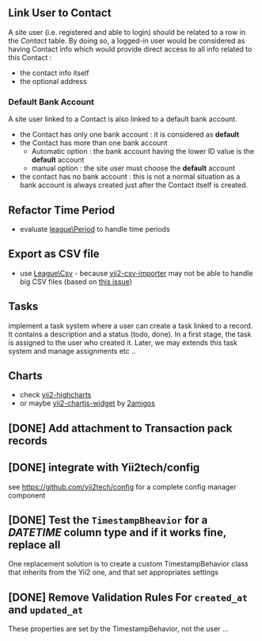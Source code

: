 ## Link User to Contact

A site user (i.e. registered and able to login) should be related to a row in the *Contact* table. By doing so, a logged-in user would be considered as having Contact info which would provide direct access to all info related to this Contact :
- the contact info itself
- the optional address

### Default Bank Account

A site user linked to a Contact is also linked to a default bank account.
- the Contact has only one bank account : it is considered as **default**
- the Contact has more than one bank account
    - Automatic option : the bank account having the lower ID value is the **default** account
    - manual option : the site user must choose the **default** account
- the contact has no bank account : this is not a normal situation as a bank account is always created just after the Contact itself is created.

## Refactor Time Period

- evaluate [league\Period](https://period.thephpleague.com/) to handle time periods

## Export as CSV file

- use [League\Csv](https://csv.thephpleague.com/9.0/) - because [yii2-csv-importer](https://github.com/ruskid/yii2-csv-importer) may not be able to handle big CSV files (based on [this issue](https://github.com/ruskid/yii2-csv-importer/issues/10))

## Tasks

implement a task system where a user can create a task linked to a record. It contains a description and a status (todo, done). In a first stage, the task is assigned to the user who created it. Later, we may extends this task system and manage assignments etc ..

## Charts

- check [yii2-highcharts](https://github.com/miloschuman/yii2-highcharts)
- or maybe [yii2-chartjs-widget](https://github.com/2amigos/yii2-chartjs-widget) by [2amigos](https://2amigos.us/)

## [DONE] Add attachment to Transaction pack records

## [DONE] integrate with Yii2tech/config

see https://github.com/yii2tech/config for a complete config manager component

## [DONE] Test the `TimestampBheavior` for a *DATETIME* column type and if it works fine, replace all
  
One replacement solution is to create a custom TimestampBehavior class that inherits from the Yii2 one, and that set 
appropriates settings

## [DONE] Remove Validation Rules For `created_at` and `updated_at`
These properties are set by the TimestampBehavior, not the user ... 
